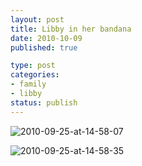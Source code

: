 ```yaml
--- 
layout: post
title: Libby in her bandana
date: 2010-10-09
published: true

type: post
categories: 
- family
- libby
status: publish
---
```


![2010-09-25-at-14-58-07](http://media.eick.us/2010/10/2010-09-25-at-14-58-07.jpg)

![2010-09-25-at-14-58-35](http://media.eick.us/2010/10/2010-09-25-at-14-58-35.jpg)
